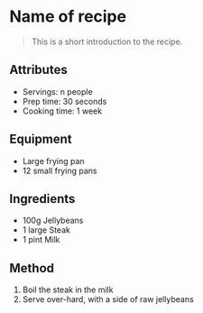 # Name of recipe

> This is a short introduction to the recipe.

## Attributes

- Servings: n people
- Prep time: 30 seconds
- Cooking time: 1 week

## Equipment

- Large frying pan
- 12 small frying pans

## Ingredients

- 100g Jellybeans
- 1 large Steak
- 1 pint Milk

## Method

1. Boil the steak in the milk
2. Serve over-hard, with a side of raw jellybeans
